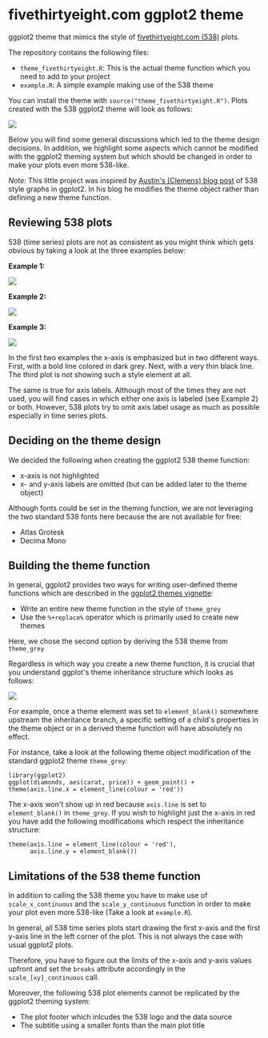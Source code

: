 # fivethirtyeight.com ggplot2 theme

ggplot2 theme that mimics the style of [fivethirtyeight.com (538)](http://fivethirtyeight.com/) plots. 

The repository contains the following files:

* `theme_fivethirtyeight.R`: This is the actual theme  function which you need to add to your project
* `example.R`: A simple example making use of the 538 theme

You can install the theme with `source("theme_fivethirtyeight.R")`. Plots created with the 538 ggplot2 theme will look as follows:

![](figures/mlb_trades_2000_2012.png)

Below you will find some general discussions which led to the theme design decisions. In addition, we highlight some aspects which cannot be modified with the ggplot2 theming system but which should be changed in order to make your plots even more 538-like.

_Note:_ This little project was inspired by [Austin's (Clemens) blog post](http://austinclemens.com/blog/2014/07/03/fivethirtyeight-com-style-graphs-in-ggplot2/) of 538 style graphs in ggplot2. In his blog he modifies the theme object rather than defining a new theme function.

## Reviewing 538 plots

538 (time series) plots are not as consistent as you might think which gets obvious by taking a look at the three examples below:

**Example 1:**

![](figures/keri-feature-clusterluck.png)

**Example 2:**

![](figures/silver-feature-lebron-chart1.png)

**Example 3:**

![](figures/morris-feature-messitired-2.png)

In the first two examples the x-axis is emphasized but in two different ways. First, with a bold line colored in dark grey. Next, with a very thin black line. The third plot is not showing such a style element at all. 

The same is true for axis labels. Although most of the times they are not used, you will find cases in which either one axis is labeled (see Example 2) or both. However, 538 plots try to omit axis label usage as much as possible especially in time series plots.

## Deciding on the theme design

We decided the following when creating the ggplot2 538 theme function:

* x-axis is not highlighted
* x- and y-axis labels are omitted (but can be added later to the theme object)

Although fonts could be set in the theming function, we are not leveraging the two standard 538 fonts here because the are not available for free:

* Atlas Grotesk
* Decima Mono


## Building the theme function

In general, ggplot2 provides two ways for writing user-defined theme functions which are described in the [ggplot2 themes vignette](http://docs.ggplot2.org/dev/vignettes/themes.html):

* Write an entire new theme function in the style of `theme_grey`
* Use the  `%+replace%` operator which is primarily used to create new themes

Here, we chose the second option by deriving the 538 theme from `theme_grey` 

Regardless in which way you create a new theme function, it is crucial that you understand ggplot's theme inheritance structure which looks as follows:

![](figures/inheritance.png)

For example, once a theme element was set to `element_blank()` somewhere upstream the inheritance branch, a specific setting of a child's properties in the theme object or in a derived theme function will have absolutely no effect. 

For instance, take a look at the following theme object modification of the standard ggplot2 theme `theme_grey`:

    library(ggplot2)
    ggplot(diamonds, aes(carat, price)) + geom_point() +
    theme(axis.line.x = element_line(colour = 'red'))
    
The x-axis won't show up in red because `axis.line` is set to `element_blank()` in `theme_grey`. If you wish to highlight just the x-axis in red you have add the following modifications which respect the inheritance structure:

    theme(axis.line = element_line(colour = 'red'),
          axis.line.y = element_blank())

## Limitations of the 538 theme function

In addition to calling the 538 theme you have to make use of `scale_x_continuous` and the `scale_y_continuous` function in order to make your plot even more 538-like (Take a look at `example.R`). 

In general, all 538 time series plots start drawing the first x-axis and the first y-axis line in the left corner of the plot. This is not always the case with usual ggplot2 plots. 

Therefore, you have to figure out the limits of the x-axis and y-axis values upfront and set the `breaks` attribute accordingly in the `scale_[xy]_continuous` call. 

Moreover, the following 538 plot elements cannot be replicated by the ggplot2 theming system:

* The plot footer which inlcudes the 538 logo and the data source
* The subtitle using a smaller fonts than the main plot title






